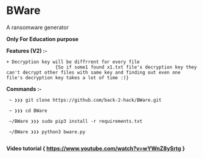 # BWare
A ransomware generator

**Only For Education purpose**


**Features (V2) :-**
```
+ Decryption key will be diffrrent for every file 
                  {So if some1 found x1.txt file's decryption key they can't decrypt other files with same key and finding out even one file's decryption key takes a lot of time :)}
```



**Commands :-**

```
 ~ ❯❯❯ git clone https://github.com/back-2-hack/BWare.git
 
 ~ ❯❯❯ cd BWare
 
 ~/BWare ❯❯❯ sudo pip3 install -r requirements.txt
 
 ~/BWare ❯❯❯ python3 bware.py
 
 ```



**Video tutorial {
https://www.youtube.com/watch?v=wYWnZ8ySrtg
}**

